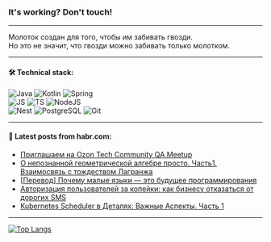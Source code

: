 ### It's working? Don't touch!

---
Молоток создан для того, чтобы им забивать гвозди. <br>
Но это не значит, что гвозди можно забивать только молотком.

---

#### 🛠️ Technical stack:

![Java](https://img.shields.io/badge/Java-informational?logo=Oracle&style=flat&logoColor=white&color=FF4500)
![Kotlin](https://img.shields.io/badge/Kotlin-informational?logo=Kotlin&style=flat&logoColor=white&color=774D97)
![Spring](https://img.shields.io/badge/SpringBoot-informational?logo=SpringBoot&style=flat&logoColor=white&color=6DB33F) <br>
![JS](https://img.shields.io/badge/JS-informational?logo=javaScript&style=flat&logoColor=black&color=F7Df1E)
![TS](https://img.shields.io/badge/TypeScript-informational?logo=typeScript&style=flat&logoColor=black&color=0667A8)
![NodeJS](https://img.shields.io/badge/NodeJS-informational?logo=node.js&style=flat&logoColor=white&color=70A760) <br>
![Nest](https://img.shields.io/badge/NestJS-informational?logo=NestJS&style=flat&logoColor=white&color=E0234E)
![PostgreSQL](https://img.shields.io/badge/PostgreSQL-informational?logo=PostgreSQL&style=flat&logoColor=white&color=DAA520)
![Git](https://img.shields.io/badge/Git-informational?logo=git&style=flat&logoColor=white&color=778899)

___

#### 💬 Latest posts from habr.com:

<!-- BLOG-POST-LIST:START -->
- [Приглашаем на Ozon Tech Community QA Meetup](https://habr.com/ru/companies/ozontech/articles/761056/?utm_source=habrahabr&utm_medium=rss&utm_campaign=761056)
- [О непознанной геометрической алгебре просто. Часть1. Взаимосвязь с тождеством Лагранжа](https://habr.com/ru/articles/761300/?utm_source=habrahabr&utm_medium=rss&utm_campaign=761300)
- [[Перевод] Почему малые языки — это будущее программирования](https://habr.com/ru/companies/ncloudtech/articles/761098/?utm_source=habrahabr&utm_medium=rss&utm_campaign=761098)
- [Авторизация пользователей за копейки: как бизнесу отказаться от дорогих SMS](https://habr.com/ru/companies/newtel/articles/761276/?utm_source=habrahabr&utm_medium=rss&utm_campaign=761276)
- [Kubernetes Scheduler в Деталях: Важные Аспекты. Часть 1](https://habr.com/ru/companies/otus/articles/761186/?utm_source=habrahabr&utm_medium=rss&utm_campaign=761186)
<!-- BLOG-POST-LIST:END -->

---
[![Top Langs](https://github-readme-stats-git-master-advtsetting-gmailcom.vercel.app/api/top-langs/?username=zloylis&langs_count=10&hide_title=false&title_color=e6edf3&size_weight=0.5&count_weight=0.5&layout=compact&hide_border=true&theme=dracula)](https://github.com/zloylis)

<!-- ![GitHub stats](https://github-readme-stats-git-master-advtsetting-gmailcom.vercel.app/api?username=zloylis&show_icons=true&hide_border=true&theme=dracula&hide_title=true&include_all_commits=true&count_private=true&hide=contribs&hide_rank=true) -->
